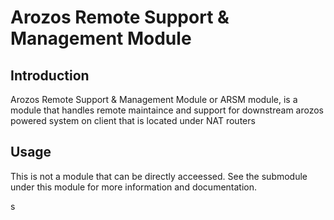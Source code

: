 # Arozos Remote Support & Management Module


## Introduction
Arozos Remote Support & Management Module or ARSM module, is a module that handles remote maintaince and support
for downstream arozos powered system on client that is located under NAT routers

## Usage
This is not a module that can be directly acceessed. See the submodule under this module for more information
and documentation.

s